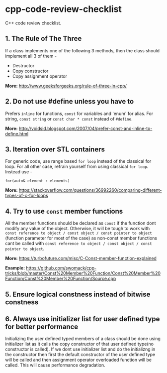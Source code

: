 # cpp-code-review-checklist
C++ code review checklist. 

## 1. The Rule of The Three

If a class implements one of the following 3 methods, then the class should implement all 3 of them - 

* Destructor 
* Copy constructor
* Copy assignment operator

**More:** http://www.geeksforgeeks.org/rule-of-three-in-cpp/

## 2. Do not use #define unless you have to

Prefers `inline` for functions, `const` for variables and 'enum' for alias. For string, `const string` or `const char * const` instead of `#define`. 

**More:** http://voidsid.blogspot.com/2007/04/prefer-const-and-inline-to-define.html

## 3. Iteration over STL containers 

For generic code, use range based `for loop` instead of the classical for loop. For all other case, refrain yourself from using classical `for loop`. Instead use - 

```
for(auto& element : elements)
```

**More:** https://stackoverflow.com/questions/36992260/comparing-different-types-of-c-for-loops

## 4. Try to use `const` member functions

All the member functions should be declared as `const` if the function dont modify any value of the object. Otherwise, it will be tough to work with `const reference to object / const object / const pointer to object` (function parameter for most of the case) as non-const member functions cant be called with `const reference to object / const object / const pointer to object`.

**More:** https://turbofuture.com/misc/C-Const-member-function-explained

**Example:** https://github.com/swomack/cpp-tricks/blob/master/Const%20Member%20Function/Const%20Member%20Function/Const%20Member%20Function/Source.cpp

## 5. Ensure logical constness instead of bitwise constness

## 6. Always use initializer list for user defined type for better performance

Initializing the user defined typed members of a class should be done using initializer list as it calls the copy constructor of that user defined type(no constructor is called). If we dont use initializer list and do the initializng in the constructor then first the default constructor of the user defined type will be called and then assignment operator overloaded function will be called. This will cause performance degradation. 




